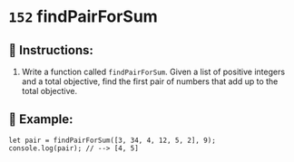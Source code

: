 # `152` findPairForSum

## 📝 Instructions:

1. Write a function called `findPairForSum`. Given a list of positive integers and a total objective, find the first pair of numbers that add up to the total objective.

## 📎 Example:
 
```Js
let pair = findPairForSum([3, 34, 4, 12, 5, 2], 9);
console.log(pair); // --> [4, 5]
```
